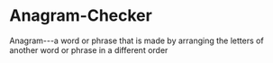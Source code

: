 # Anagram-Checker
Anagram---a word or phrase that is made by arranging the letters of another word or phrase in a different order
